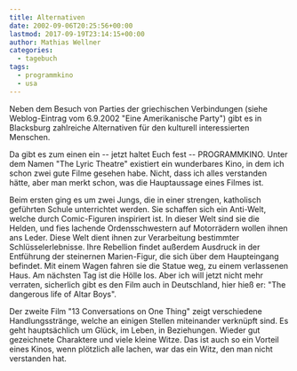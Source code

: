 ```yaml
---
title: Alternativen
date: 2002-09-06T20:25:56+00:00
lastmod: 2017-09-19T23:14:15+00:00
author: Mathias Wellner
categories:
  - tagebuch
tags:
  - programmkino
  - usa
---
```

Neben dem Besuch von Parties der griechischen Verbindungen (siehe Weblog-Eintrag vom 6.9.2002 "Eine Amerikanische Party") gibt es in Blacksburg zahlreiche Alternativen für den kulturell interessierten Menschen.

Da gibt es zum einen ein -- jetzt haltet Euch fest -- PROGRAMMKINO. Unter dem Namen "The Lyric Theatre" existiert ein wunderbares Kino, in dem ich schon zwei gute Filme gesehen habe. Nicht, dass ich alles verstanden hätte, aber man merkt schon, was die Hauptaussage eines Filmes ist.

Beim ersten ging es um zwei Jungs, die in einer strengen, katholisch geführten Schule unterrichtet werden. Sie schaffen sich ein Anti-Welt, welche durch Comic-Figuren inspiriert ist. In dieser Welt sind sie die Helden, und fies lachende Ordensschwestern auf Motorrädern wollen ihnen ans Leder. Diese Welt dient ihnen zur Verarbeitung bestimmter Schlüsselerlebnisse. Ihre Rebellion findet außerdem Ausdruck in der Entführung der steinernen Marien-Figur, die sich über dem Haupteingang befindet. Mit einem Wagen fahren sie die Statue weg, zu einem verlassenen Haus. Am nächsten Tag ist die Hölle los. Aber ich will jetzt nicht mehr verraten, sicherlich gibt es den Film auch in Deutschland, hier hieß er: "The dangerous life of Altar Boys".

Der zweite Film "13 Conversations on One Thing" zeigt verschiedene Handlungsstränge, welche an einigen Stellen miteinander verknüpft sind. Es geht hauptsächlich um Glück, im Leben, in Beziehungen. Wieder gut gezeichnete Charaktere und viele kleine Witze. Das ist auch so ein Vorteil eines Kinos, wenn plötzlich alle lachen, war das ein Witz, den man nicht verstanden hat.